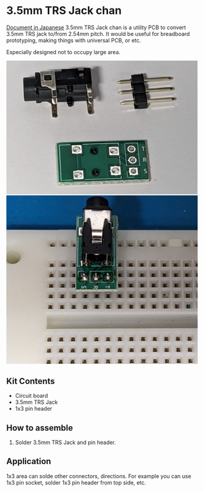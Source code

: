 # 3.5mm TRS Jack chan

[Document in Japanese](README_ja.md)
3.5mm TRS Jack chan is a utility PCB to convert 3.5mm TRS jack to/from 2.54mm pitch.
It would be useful for breadboard prototyping, making things with universal PCB, or etc.

Especially designed not to occupy large area.

![](img/fig1.jpg)
![](img/fig2.jpg)

## Kit Contents

- Circuit board
- 3.5mm TRS Jack
- 1x3 pin header

## How to assemble

1. Solder 3.5mm TRS Jack and pin header.

## Application

1x3 area can solde other connectors, directions. For example you can use 1x3 pin socket, solder 1x3 pin header from top side, etc.
